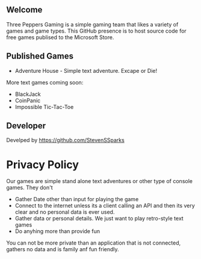 ## Welcome
Three Peppers Gaming is a simple gaming team that likes a variety of games and game types. This GitHub presence is to host source code for free games publised to the Microsoft Store. 

## Published Games
* Adventure House - Simple text adventure. Excape or Die!

More text games coming soon:
* BlackJack 
* CoinPanic
* Impossible Tic-Tac-Toe

## Developer 
Develped by https://github.com/StevenSSparks

# Privacy Policy
Our games are simple stand alone text adventures or other type of console games. 
They don't 
* Gather Date other than input for playing the game
* Connect to the internet unless its a client calling an API and then its very clear and no personal data is ever used. 
* Gather data or personal details. We just want to play retro-style text games
* Do anyhing more than provide fun

You can not be more private than an application that is not connected, gathers no data and is family anf fun friendly. 
